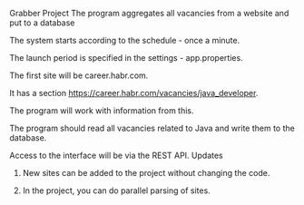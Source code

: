 Grabber Project
The program aggregates all vacancies from a website and put to a database

The system starts according to the schedule - once a minute.

The launch period is specified in the settings - app.properties.

The first site will be career.habr.com.

It has a section https://career.habr.com/vacancies/java_developer.

The program will work with information from this.

The program should read all vacancies related to Java and write them to the database.

Access to the interface will be via the REST API.
Updates

1. New sites can be added to the project without changing the code.

2. In the project, you can do parallel parsing of sites.